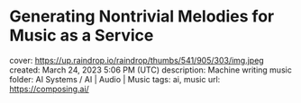 # Generating Nontrivial Melodies for Music as a Service

cover: https://up.raindrop.io/raindrop/thumbs/541/905/303/img.jpeg
created: March 24, 2023 5:06 PM (UTC)
description: Machine writing music
folder: AI Systems / AI | Audio | Music
tags: ai, music
url: https://composing.ai/